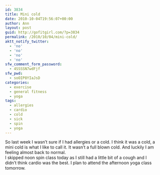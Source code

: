 ```yaml
---
id: 3834
title: Mini cold
date: 2010-10-04T19:56:07+00:00
author: Ann
layout: post
guid: http://gofitgirl.com/?p=3834
permalink: /2010/10/04/mini-cold/
aktt_notify_twitter:
  - 'no'
  - 'no'
  - 'no'
  - 'no'
sfw_comment_form_password:
  - 4SSSSN7wdFjf
sfw_pwd:
  - soOIP8YIaJsD
categories:
  - exercise
  - general fitness
  - yoga
tags:
  - allergies
  - cardio
  - cold
  - sick
  - spin
  - yoga
---
```

So last week I wasn&#8217;t sure if I had allergies or a cold. I think it was a cold, a mini cold is what I like to call it. It wasn&#8217;t a full blown cold. And luckily I am feeling almost back to normal.  
I skipped noon spin class today as I still had a little bit of a cough and I didn&#8217;t think cardio was the best. I plan to attend the afternoon yoga class tomorrow.